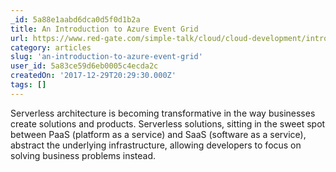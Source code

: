 ```yaml
---
_id: 5a88e1aabd6dca0d5f0d1b2a
title: An Introduction to Azure Event Grid
url: https://www.red-gate.com/simple-talk/cloud/cloud-development/introduction-azure-event-grid/
category: articles
slug: 'an-introduction-to-azure-event-grid'
user_id: 5a83ce59d6eb0005c4ecda2c
createdOn: '2017-12-29T20:29:30.000Z'
tags: []
---
```


Serverless architecture is becoming transformative in the way businesses create solutions and products. Serverless solutions, sitting in the sweet spot between PaaS (platform as a service) and SaaS (software as a service), abstract the underlying infrastructure, allowing developers to focus on solving business problems instead. 
